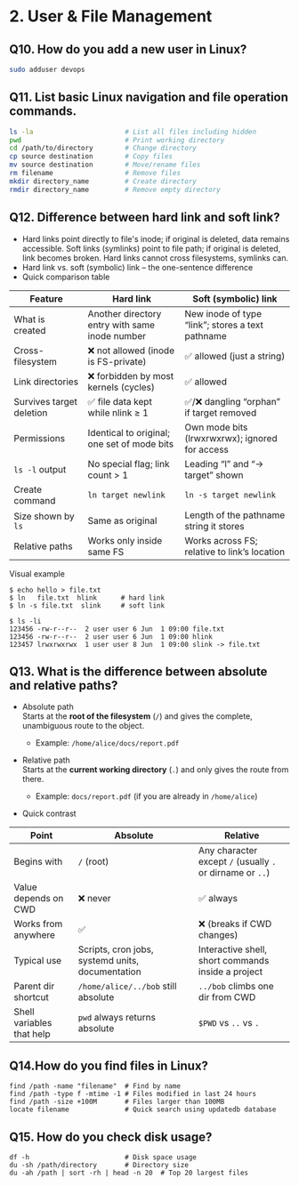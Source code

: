 # 2. User & File Management
## Q10. How do you add a new user in Linux?
```bash
sudo adduser devops
```
## Q11. List basic Linux navigation and file operation commands.
```bash
ls -la                       # List all files including hidden
pwd                          # Print working directory
cd /path/to/directory        # Change directory
cp source destination        # Copy files
mv source destination        # Move/rename files
rm filename                  # Remove files
mkdir directory_name         # Create directory
rmdir directory_name         # Remove empty directory
```
## Q12. Difference between hard link and soft link?
- Hard links point directly to file's inode; if original is deleted, data remains accessible. Soft links (symlinks) point to file path; if original is deleted, link becomes broken. Hard links cannot cross filesystems, symlinks can.
- Hard link vs. soft (symbolic) link – the one-sentence difference
- Quick comparison table

| Feature | Hard link | Soft (symbolic) link |
|---|---|---|
| What is created | Another directory entry with same inode number | New inode of type “link”; stores a text pathname |
| Cross-filesystem | ❌ not allowed (inode is FS-private) | ✅ allowed (just a string) |
| Link directories | ❌ forbidden by most kernels (cycles) | ✅ allowed |
| Survives target deletion | ✅ file data kept while nlink ≥ 1 | ✅/❌ dangling “orphan” if target removed |
| Permissions | Identical to original; one set of mode bits | Own mode bits (lrwxrwxrwx); ignored for access |
| `ls -l` output | No special flag; link count > 1 | Leading “l” and “-> target” shown |
| Create command | `ln target newlink` | `ln -s target newlink` |
| Size shown by `ls` | Same as original | Length of the pathname string it stores |
| Relative paths | Works only inside same FS | Works across FS; relative to link’s location |

Visual example

```
$ echo hello > file.txt
$ ln   file.txt  hlink      # hard link
$ ln -s file.txt  slink     # soft link

$ ls -li
123456 -rw-r--r--  2 user user 6 Jun  1 09:00 file.txt
123456 -rw-r--r--  2 user user 6 Jun  1 09:00 hlink
123457 lrwxrwxrwx  1 user user 8 Jun  1 09:00 slink -> file.txt
```
## Q13. What is the difference between absolute and relative paths?
- Absolute path  
Starts at the **root of the filesystem** (`/`) and gives the complete, unambiguous route to the object.  
  -  Example: `/home/alice/docs/report.pdf`

- Relative path  
Starts at the **current working directory** (`.`) and only gives the route from there.  
  -  Example: `docs/report.pdf` (if you are already in `/home/alice`)

- Quick contrast

| Point | Absolute | Relative |
|---|---|---|
| Begins with | `/` (root) | Any character except `/` (usually `.` or dirname or `..`) |
| Value depends on CWD | ❌ never | ✅ always |
| Works from anywhere | ✅ | ❌ (breaks if CWD changes) |
| Typical use | Scripts, cron jobs, systemd units, documentation | Interactive shell, short commands inside a project |
| Parent dir shortcut | `/home/alice/../bob` still absolute | `../bob` climbs one dir from CWD |
| Shell variables that help | `pwd` always returns absolute | `$PWD` vs `..` vs `.` |
## Q14.How do you find files in Linux?
```
find /path -name "filename"  # Find by name
find /path -type f -mtime -1 # Files modified in last 24 hours
find /path -size +100M       # Files larger than 100MB
locate filename              # Quick search using updatedb database
```
## Q15. How do you check disk usage?
```
df -h                        # Disk space usage
du -sh /path/directory       # Directory size
du -ah /path | sort -rh | head -n 20  # Top 20 largest files
```


